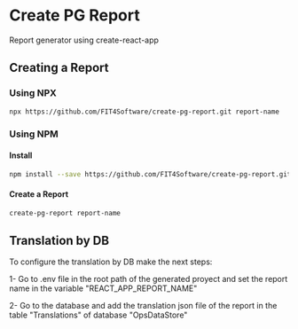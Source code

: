 # Create PG Report

Report generator using create-react-app

## Creating a Report

### Using NPX

```sh
npx https://github.com/FIT4Software/create-pg-report.git report-name
```

### Using NPM

#### Install

```sh
npm install --save https://github.com/FIT4Software/create-pg-report.git -g
```

#### Create a Report

```sh
create-pg-report report-name
```

## Translation by DB

To configure the translation by DB make the next steps:

1- Go to .env file in the root path of the generated proyect and set the report name in the variable "REACT_APP_REPORT_NAME"

2- Go to the database and add the translation json file of the report in the table "Translations" of database "OpsDataStore"
